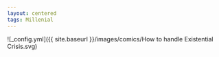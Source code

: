 ```yaml
---
layout: centered
tags: Millenial
---
```


![_config.yml]({{ site.baseurl }}/images/comics/How to handle  Existential Crisis.svg)

